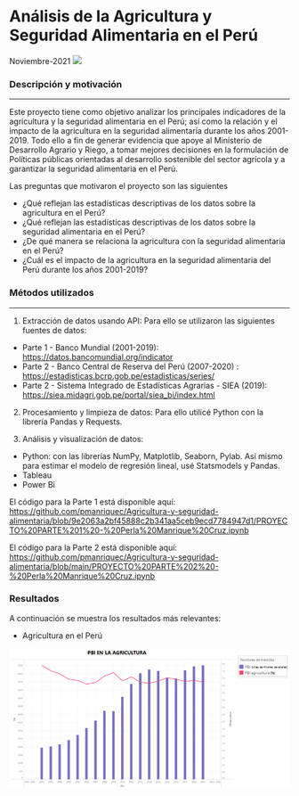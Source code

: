 # Análisis de la Agricultura y Seguridad Alimentaria en el Perú 
Noviembre-2021
![](https://portal.andina.pe/EDPfotografia3/Thumbnail/2021/03/05/000754579W.jpg)
### Descripción y motivación
------------
Este proyecto tiene como objetivo analizar los principales indicadores de la agricultura y la seguridad alimentaria en el Perú; así como la relación y el impacto de la agricultura en la seguridad alimentaria durante los años 2001-2019. Todo ello a fin de generar evidencia que apoye al Ministerio de Desarrollo Agrario y Riego, a tomar mejores decisiones en la formulación de Políticas públicas orientadas al desarrollo sostenible del sector agrícola y a garantizar la seguridad alimentaria en el Perú.

Las preguntas que motivaron el proyecto son las siguientes
- ¿Qué reflejan las estadísticas descriptivas de los datos sobre la agricultura en el Perú?
- ¿Qué reflejan las estadísticas descriptivas de los datos sobre la seguridad alimentaria en el Perú?
- ¿De qué manera se relaciona la agricultura con la seguridad alimentaria en el Perú?
- ¿Cuál es el impacto de la agricultura en la seguridad alimentaria del Perú durante los años 2001-2019?

### Métodos utilizados
------------
1. Extracción de datos usando API:
Para ello se utilizaron las siguientes fuentes de datos:
- Parte 1 - Banco Mundial (2001-2019): https://datos.bancomundial.org/indicator
- Parte 2 - Banco Central de Reserva del Perú (2007-2020) : https://estadisticas.bcrp.gob.pe/estadisticas/series/
- Parte 2 - Sistema Integrado de Estadísticas Agrarias - SIEA (2019): https://siea.midagri.gob.pe/portal/siea_bi/index.html
 
2. Procesamiento y limpieza de datos:
Para ello utilicé Python con la librería Pandas y Requests.

3. Análisis y visualización de datos:
- Python: con las librerías NumPy, Matplotlib, Seaborn, Pylab. Así mismo para estimar el modelo de regresión lineal, usé Statsmodels y Pandas.
- Tableau
- Power Bi

El código para la Parte 1 está disponible aquí: https://github.com/pmanriquec/Agricultura-y-seguridad-alimentaria/blob/9e2063a2bf45888c2b341aa5ceb9ecd7784947d1/PROYECTO%20PARTE%201%20-%20Perla%20Manrique%20Cruz.ipynb

El código para la Parte 2 está disponible aquí: https://github.com/pmanriquec/Agricultura-y-seguridad-alimentaria/blob/main/PROYECTO%20PARTE%202%20-%20Perla%20Manrique%20Cruz.ipynb

### Resultados
A continuación se muestra los resultados más relevantes:
- Agricultura en el Perú
<img src=https://github.com/pmanriquec/Agricultura-y-seguridad-alimentaria/blob/3c71b4e3218f384580109c44667fe69425768450/PBI%20Agricultura.png />

